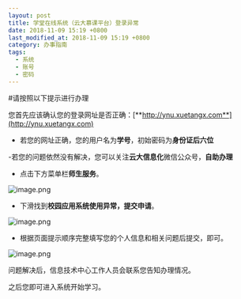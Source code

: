 ```yaml
---
layout: post
title: 学堂在线系统（云大慕课平台）登录异常
date: 2018-11-09 15:19 +0800
last_modified_at: 2018-11-09 15:19 +0800
category: 办事指南
tags:
  - 系统
  - 账号
  - 密码
---
```


#请按照以下提示进行办理

您首先应该确认您的登录网址是否正确：[**http://ynu.xuetangx.com**](http://ynu.xuetangx.com)

- 若您的网址正确，您的用户名为**学号**，初始密码为**身份证后六位**

-若您的问题依然没有解决，您可以关注**云大信息化**微信公众号，**自助办理**

- 点击下方菜单栏**师生服务**。

![image.png](https://upload-images.jianshu.io/upload_images/14417467-739017754a6e5bf7.png?imageMogr2/auto-orient/strip%7CimageView2/2/w/1240)

- 下滑找到**校园应用系统使用异常，提交申请**。

![image.png](https://upload-images.jianshu.io/upload_images/14417467-64601592a66a63fa.png?imageMogr2/auto-orient/strip%7CimageView2/2/w/1240)

- 根据页面提示顺序完整填写您的个人信息和相关问题后提交，即可。

![image.png](https://upload-images.jianshu.io/upload_images/14417467-0cadf2b5809fd808.png?imageMogr2/auto-orient/strip%7CimageView2/2/w/1240)

问题解决后，信息技术中心工作人员会联系您告知办理情况。

之后您即可进入系统开始学习。
